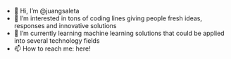 - 👋 Hi, I’m @juangsaleta
- 👀 I’m interested in tons of coding lines giving people fresh ideas, responses and innovative solutions
- 🌱 I’m currently learning machine learning solutions that could be applied into several technology fields
- 📫 How to reach me: here!

<!---
juangsaleta/juangsaleta is a ✨ special ✨ repository because its `README.md` (this file) appears on your GitHub profile.
You can click the Preview link to take a look at your changes.
--->
